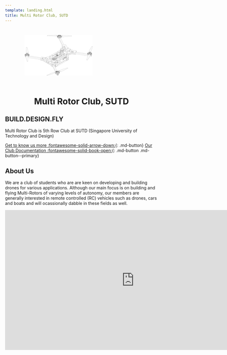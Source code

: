 ```yaml
---
template: landing.html
title: Multi Rotor Club, SUTD
---
```


<figure style="padding: 25px">
    <img src="assets/images/asset_1.png" width=60%>
</figure>

<h1 style="text-align:center">Multi Rotor Club, SUTD</h1>

## BUILD.DESIGN.FLY
Multi Rotor Club is 5th Row Club at SUTD (Singapore University of Technology and Design)

[Get to know us more :fontawesome-solid-arrow-down:](#about-us){: .md-button}
[Our Club Documentation :fontawesome-solid-book-open:](#){: .md-button .md-button--primary}

## About Us

We are a club of students who are are keen on developing and building drones for various applications. Although our main focus is on building and flying Multi-Rotors of varying levels of autonomy, our members are generally interested in remote controlled (RC) vehicles such as drones, cars and boats and will ocassionally dabble in these fields as well.

<iframe src="https://drive.google.com/file/d/1Mb1uhvAureCqd0QTz6fW4g7oXfUseBE4/preview" frameborder="0" width="850" height="461"></iframe>